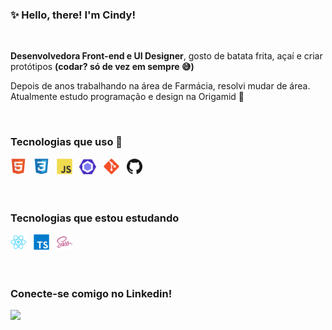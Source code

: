 ### ✨ Hello, there! I'm Cindy!

<br />

**Desenvolvedora Front-end e UI Designer**, gosto de batata frita, açaí e criar protótipos **(codar? só de vez em sempre 😅)** 

<s></s>Depois de anos trabalhando na área de Farmácia, resolvi mudar de área. Atualmente estudo programação e design na Origamid 👾

<br />

###  Tecnologias que uso 🚀

<div> 
  <img src="./tecnologias/html.png" width="25" title="HTML5"/> &nbsp;
  <img src="./tecnologias/css.png" width="25" title="CSS3"/> &nbsp;
  <img src="./tecnologias/js.png" width="25" title="JavaScript"/> &nbsp;
  <img src="./tecnologias/eslint.png" width="27" title="Eslint"/> &nbsp;
  <img src="./tecnologias/git.png" width="25" title="Git"/> &nbsp;
  <img src="./tecnologias/github.png" width="25" title="GitHub"/> &nbsp;
</div>

<br />
<br />

###  Tecnologias que estou estudando

<div>
  <img src="./tecnologias/react.png" width="25" title="React"/> &nbsp;
  <img src="./tecnologias/typescript.png" width="25" title="TypeScript"/> &nbsp;
  <img src="./tecnologias/sass.png" width="25" title="Sass"/> &nbsp;
</div>

<br />
<br />

### Conecte-se comigo no Linkedin! 

[<img src="https://img.shields.io/badge/linkedin-%230077B5.svg?&style=for-the-badge&logo=linkedin&logoColor=white" />](https://www.linkedin.com/in/eucindyn/)

<!---->
  
 
	
        
        

        
